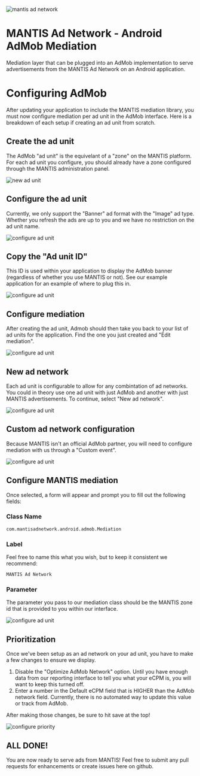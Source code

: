 ![mantis ad network](https://github.com/mantisadnetwork/mantis-android-admob/raw/master/images/logo.png)

MANTIS Ad Network - Android AdMob Mediation
====================

Mediation layer that can be plugged into an AdMob implementation to serve advertisements from the MANTIS Ad Network on an Android application.



# Configuring AdMob

After updating your application to include the MANTIS mediation library, you must now configure mediation per ad unit in the AdMob interface. Here is a breakdown of each setup if creating an ad unit from scratch.

## Create the ad unit

The AdMob "ad unit" is the equivelant of a "zone" on the MANTIS platform. For each ad unit you configure, you should already have a zone configured through the MANTIS administration panel.

![new ad unit](https://github.com/mantisadnetwork/mantis-android-admob/raw/master/images/screen1.jpg)

## Configure the ad unit

Currently, we only support the "Banner" ad format with the "Image" ad type. Whether you refresh the ads are up to you and we have no restriction on the ad unit name.

![configure ad unit](https://github.com/mantisadnetwork/mantis-android-admob/raw/master/images/screen2.jpg)

## Copy the "Ad unit ID"

This ID is used within your application to display the AdMob banner (regardless of whether you use MANTIS or not). See our example application for an example of where to plug this in.

![configure ad unit](https://github.com/mantisadnetwork/mantis-android-admob/raw/master/images/screen3.jpg)

## Configure mediation

After creating the ad unit, Admob should then take you back to your list of ad units for the application. Find the one you just created and "Edit mediation".

![configure ad unit](https://github.com/mantisadnetwork/mantis-android-admob/raw/master/images/screen4.jpg)

## New ad network

Each ad unit is configurable to allow for any combintation of ad networks. You could in theory use one ad unit with just AdMob and another with just MANTIS advertisements. To continue, select "New ad network".

![configure ad unit](https://github.com/mantisadnetwork/mantis-android-admob/raw/master/images/screen5.jpg)

## Custom ad network configuration

Because MANTIS isn't an official AdMob partner, you will need to configure mediation with us through a "Custom event".

![configure ad unit](https://github.com/mantisadnetwork/mantis-android-admob/raw/master/images/screen6.jpg)

## Configure MANTIS mediation

Once selected, a form will appear and prompt you to fill out the following fields:

### Class Name
```
com.mantisadnetwork.android.admob.Mediation
```

### Label
Feel free to name this what you wish, but to keep it consistent we recommend:
```
MANTIS Ad Network
```

### Parameter
The parameter you pass to our mediation class should be the MANTIS zone id that is provided to you within our interface.

![configure ad unit](https://github.com/mantisadnetwork/mantis-android-admob/raw/master/images/screen7.jpg)

## Prioritization

Once we've been setup as an ad network on your ad unit, you have to make a few changes to ensure we display.

1. Disable the "Optimize AdMob Network" option. Until you have enough data from our reporting interface to tell you what your eCPM is, you will want to keep this turned off.
2. Enter a number in the Default eCPM field that is HIGHER than the AdMob network field. Currently, there is no automated way to update this value or track from AdMob.

After making those changes, be sure to hit save at the top!

![configure priority](https://github.com/mantisadnetwork/mantis-android-admob/raw/master/images/screen8.jpg)

## ALL DONE!

You are now ready to serve ads from MANTIS! Feel free to submit any pull requests for enhancements or create issues here on github.